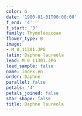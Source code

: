 ```yaml
---
color: G
date: '1900-01-01T00:00:00'
f_end: '4'
f_start: '3'
family: Thymelaeaceae
flower_type: B
image:
- M_0_11301.JPG
latin: Daphne laureola
lead: M_0_11301.JPG
lead_sample: false
name: index.en
order: Daphne
parallel: false
petals: '4'
petals_joined: false
star_shape: false
title: Daphne laureola
---
```


